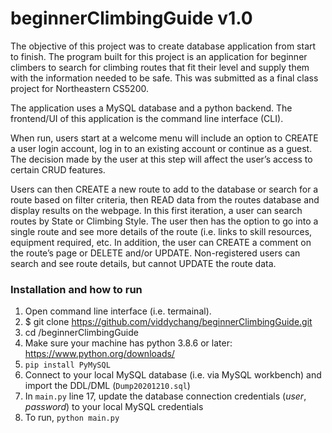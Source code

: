 # beginnerClimbingGuide v1.0
The objective of this project was to create database application from start to finish. The program built for this project is an application for beginner climbers to search for climbing routes that fit their level and supply them with the information needed to be safe. This was submitted as a final class project for Northeastern CS5200.

The application uses a MySQL database and a python backend. The frontend/UI of this application is the command line interface (CLI).

When run, users start at a welcome menu will include an option to CREATE a user login account, log in to an existing account or continue as a guest. The decision made by the user at this step will affect the user’s access to certain CRUD features.

Users can then CREATE a new route to add to the database or search for a route based on filter criteria, then READ data from the routes database and display results on the webpage. In this first iteration, a user can search routes by State or Climbing Style. The user then has the option to go into a single route and see more details of the route (i.e. links to skill resources, equipment required, etc. In addition, the user can CREATE a comment on the route’s page or DELETE and/or UPDATE. Non-registered users can search and see route details, but cannot UPDATE the route data. 

### Installation and how to run ###
1. Open command line interface (i.e. termainal).
1. $ git clone https://github.com/viddychang/beginnerClimbingGuide.git
1. cd /beginnerClimbingGuide
1. Make sure your machine has python 3.8.6 or later: https://www.python.org/downloads/
1. `pip install PyMySQL`
1. Connect to your local MySQL database (i.e. via MySQL workbench) and import the DDL/DML (`Dump20201210.sql`)
1. In `main.py` line 17, update the database connection credentials (*user*, *password*) to your local MySQL credentials
1. To run, `python main.py`
